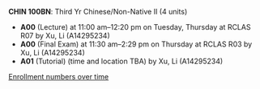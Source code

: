 **CHIN 100BN**: Third Yr Chinese/Non-Native II (4 units)

- **A00** (Lecture) at 11:00 am–12:20 pm on Tuesday, Thursday at RCLAS R07 by Xu, Li (A14295234)
- **A00** (Final Exam) at 11:30 am–2:29 pm on Thursday at RCLAS R03 by Xu, Li (A14295234)
- **A01** (Tutorial) (time and location TBA) by Xu, Li (A14295234)

[Enrollment numbers over time](./CHIN100BN.tsv)
